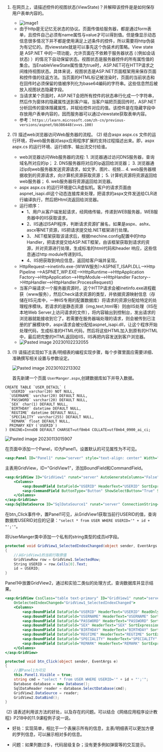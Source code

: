 1. 在网页上，请描述控件的视图状态(ViewState)？并解释该控件是是如何保存用户表单内容的。
	- ![image1](https://s2.loli.net/2023/01/13/KmuY4AfpsvLTM9W.png)
	- 由于http是无记忆无状态的协议。页面传值给服务器，都是通过form表单，且控件自己必须有name属性与value才可以得到值。但是像显示动态信息很多情况下并不都是使用满足上述条件的控件，所以需要将http伪装为有记忆的。而viewstate就是可以事先这个伪装术的策略。View state 是 ASP.NET 中的一项功能，允许页面在不依赖于服务器状态 (（例如会话状态) ）的情况下自动保留状态。视图状态是服务器控件的所有属性值的集合。当EnableViewState属性值为true时，ASP.NET可在HTTP请求之间维持视图状态。具体来说，视图状态是ASP.NET页面框架用来保存页面和控件值的往返方法。当页面的HTML标记被渲染时，页面的当前状态和在回传时必须保留的值被序列化为base64编码的字符串。这些信息然后被放入视图状态隐藏字段。
	- 当请求某个页面时，ASP.NET会把所有控件的状态串行化成一个字符串，然后作为窗体的隐藏属性送到客户端，当客户端把页面回传时，ASP.NET分析回传的窗体隱藏属性，并赋给控件对应的值。该控件是在隐藏字段中存放用户表单内容的，因而服务器可以通过viewstate获取表单内容。
	- 参考：`https://learn.microsoft.com/zh-cn/previous-versions/aspnet/bb386448(v=vs.100)`


2. (1) 描述web浏览器访问Web服务器的流程。
	(2) 结合aspx aspx.cs 文件的运行环境，将web服务器对aspx应用程序扩展的支持过程描述出来。即，aspx aspx.cs 的运行环境、运行顺序、输出流交付给谁。
	- web浏览器访问Web服务器的流程:
			1. 浏览器通过访问DNS服务器，查询域名所对应的ip；
			2. DNS服务器将对应的ip返回给浏览器；
			3. 浏览器通过ip向web服务器发送资源请求，如文字、图片、视频…
			4. web服务器根据收到的资源请求，向计算机资源获取资源；
			5. 计算机资源将资源返回给web服务器；
			6. web服务器将资源返回给浏览器。
	- aspx aspx.cs 的运行环境是CLR虚拟机。客户的请求页面由aspnet_isapi.dll这个动态连接库来处理，把请求的aspx文件发送给CLR进行编译执行，然后把Html流返回给浏览器。
	- 运行顺序：
		- 1、用户从客户端发起请求，经网络传输，传递到WEB服务器，WEB服务器中的IIS获取请求。
		- 2、IIS通过ISAPI程序，判断请求资源扩展名，如果是aspx、ashx、ascx等NET资源，IIS把请求提交给.NET框架进行处理。
		- 3、.NET框架获取该请求后，根据mechine.config配置中的http Handler，把请求提交给ASP.NET框架，由该框架获取到请求的资源，并对资源进行处理，生成标准的html代码和header 响应，这些信息通过http module传递到IIS。
		- 4、IIS把获取到响应信息，返回给客户端并呈现。
	- HttpRequest-->inetinfo.exe-(WWW服务)>ASPNET_ISAPI.DLL-->Http Pipeline
	-->ASPNET_WP.EXE-->HttpRuntime-->HttpApplication Factory-->HttpApplication-->HttpModule-->HttpHandler Factory-->HttpHandler-->HttpHandler.ProcessRequest()
	- 当客户端请求一个服务器资源时，这个HTTP请求会被inetinfo.exe进程截获（www服务），然后Check请求资源的类型，并依据资源映射信息（存储在IIS元库中，一种IIS专用的配置数据库）将请求的资源分配给特定的处理程序模块。若请求的是静态资源（img,text,html等）则由IIS处理（IIS在本地Web Server上访问请求的文件），将内容输出到控制台，发出请求的浏览器就能接收到它了。若需要在服务器端处理的请求，则会被传到已注册的扩展模块中，aspx请求会被分配给aspnet_isapi.dll，让这个程序开始处理代码，生成标准的HTML代码，然后将这些HTML加入到原有的HTML中，最后把完整的HTML返回给IIS，IIS再把内容发送到客户浏览器。
	- ![Pasted image 20230102232055](https://s2.loli.net/2023/01/13/CBAGNQJT4HheayK.png)




3. (1) 请描述实现如下主表/明细表的编程实现步骤，每个步骤里面应需要详细、准确撰写相关设置与参数设定。
	
	![Pasted image 20230102213302](https://s2.loli.net/2023/01/13/CHncI5FXpRSVDZl.png)
	
	首先新建一个页面 `UserManger.aspx`,创建数据库如下并导入数据。

```mysql
CREATE TABLE `USER_DETAIL` (
  `USERID` varchar(20) NOT NULL,
  `USERNAME` varchar(20) DEFAULT NULL,
  `PASSWORD` varchar(20) DEFAULT NULL,
  `SEX` char(1) DEFAULT NULL,
  `BIRTHDAY` datetime DEFAULT NULL,
  `REGTIME` datetime DEFAULT NULL,
  `SPECIALITY` varchar(255) DEFAULT NULL,
  `REMARK` float DEFAULT NULL,
  PRIMARY KEY (`USERID`)
) ENGINE=InnoDB DEFAULT CHARSET=utf8mb4 COLLATE=utf8mb4_0900_ai_ci;
```
![Pasted image 20230113015907](https://s2.loli.net/2023/01/13/xOFG93nbSf2IwRW.png)

在页面中添加一个Panel，ID为Panel1，设置默认的可见属性为不可见。

```asp
<asp:Panel ID="Panel1" runa="server" style="text-align: center" Width="50%"></asp:Panel>
```

主表用GridView，ID="GridView1"，添加BoundField和CommandField。

```asp
<asp:GridView ID="GridView1" runat="server" AutoGenerateColumns="False" DataKeyNames="USERID" DataSourceID="SqlDataSource1" HorizontalAlign="Center" AllowPaging="True" OnSelectedIndexChanged="GridView1_SelectedIndexChanged" PageSize="8">
	<Columns>
        <asp:BoundField DataField="USERID" HeaderText="USERID" SortExpression="USERID" />
        <asp:CommandField ButtonType="Button" ShowSelectButton="True" SelectText="Select" />
    </Columns>
</asp:GridView>
<asp:SqlDataSource ID="SqlDataSource1" runat="server" ConnectionString="<%$ ConnectionStrings:ConnectionString %>" ProviderName="<%$ ConnectionStrings:ConnectionString.ProviderName %>" SelectCommand="SELECT [USERID] FROM [USER]"></asp:SqlDataSource>
```

在btn_Click事件中，置Panel1可见，从GridView1获取当前行USERID的值，查询数据库USERID对应的记录：`"select * from USER WHERE USERID='" + id + "';'"`。

将UserManger类中添加一个私有的string类型的成员id字段。

```c#
protected void GridView1_SelectedIndexChanged(object sender, EventArgs e)
{
    //从GridView1的当前行取原值
    GridViewRow row = GridView1.SelectedRow;
    String USERID = row.Cells[0].Text;
    id = USERID;
}
```

Panel1中放置GridView2，通过和实验二类似的处理方式，查询数据库并显示结果。

```asp
<asp:GridView CssClass="table text-primary" ID="GridView1" runat="server" AutoGenerateColumns="False"
    OnSelectedIndexChanged="GridView1_SelectedIndexChanged">
    <Columns>
        <asp:BoundField DataField="USERID" HeaderText="USERID" ReadOnly="True" SortExpression="USERID" />
        <asp:BoundField DataField="USERNAME" HeaderText="USERNAME" SortExpression="USERNAME" />
        <asp:BoundField DataField="PASSWORD" HeaderText="PASSWORD" SortExpression="PASSWORD" />
        <asp:BoundField DataField="SEX" HeaderText="SEX" SortExpression="SEX" />
        <asp:BoundField DataField="BIRTHDAY" HeaderText="BIRTHDAY" SortExpression="BIRTHDAY" />
        <asp:BoundField DataField="REGTIME" HeaderText="REGTIME" SortExpression="REGTIME" />
        <asp:BoundField DataField="SPECIALITY" HeaderText="SPECIALITY" SortExpression="SPECIALITY" />
        <asp:BoundField DataField="REMARK" HeaderText="REMARK" SortExpression="REMARK" />
    </Columns>
</asp:GridView>
```

```c#
protected void btn_Click(object sender, EventArgs e)
{
    //置Panel1为可见
    this.Panel1.Visible = true;
    string cmd = "select * from USER WHERE USERID='" + id + "';'";
    Database database = new Database();
    SqlDataReader reader = database.SelectDatabase(cmd);
    GridView2.DataSource = reader;
    GridView2.DataBind();
}
```

​	(2) 请表述利用该方法的好处，以及存在的问题。可以结合《网络应用程序设计教程》P218中的11.9课程例子说一说。

- 好处：实现简单，相比于一个表展示所有的信息，主表/明细表可以更加方便的罗列信息，可以展示相对多的信息。

- 问题：如果列数过多，代码层级复杂；没有更多例如弹窗等的交互提示。